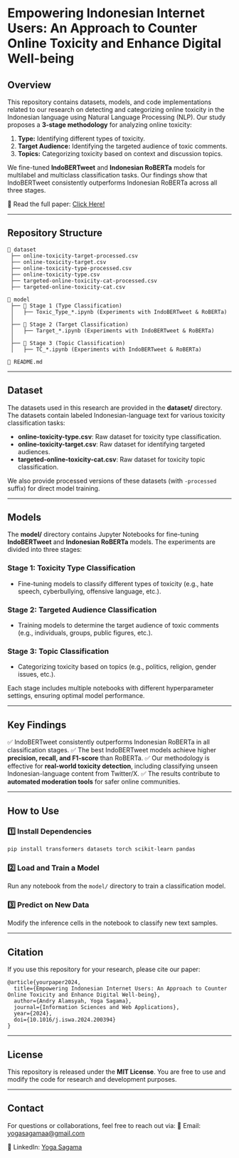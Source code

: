 # Empowering Indonesian Internet Users: An Approach to Counter Online Toxicity and Enhance Digital Well-being

## Overview

This repository contains datasets, models, and code implementations related to our research on detecting and categorizing online toxicity in the Indonesian language using Natural Language Processing (NLP). Our study proposes a **3-stage methodology** for analyzing online toxicity:

1. **Type:** Identifying different types of toxicity.
2. **Target Audience:** Identifying the targeted audience of toxic comments.
3. **Topics:** Categorizing toxicity based on context and discussion topics.

We fine-tuned **IndoBERTweet** and **Indonesian RoBERTa** models for multilabel and multiclass classification tasks. Our findings show that IndoBERTweet consistently outperforms Indonesian RoBERTa across all three stages.

📄 Read the full paper: [Click Here!](https://doi.org/10.1016/j.iswa.2024.200394)

---

## Repository Structure

```
📂 dataset
 ├── online-toxicity-target-processed.csv
 ├── online-toxicity-target.csv
 ├── online-toxicity-type-processed.csv
 ├── online-toxicity-type.csv
 ├── targeted-online-toxicity-cat-processed.csv
 ├── targeted-online-toxicity-cat.csv

📂 model
 ├── 📂 Stage 1 (Type Classification)
 │   ├── Toxic_Type_*.ipynb (Experiments with IndoBERTweet & RoBERTa)
 │
 ├── 📂 Stage 2 (Target Classification)
 │   ├── Target_*.ipynb (Experiments with IndoBERTweet & RoBERTa)
 │
 ├── 📂 Stage 3 (Topic Classification)
 │   ├── TC_*.ipynb (Experiments with IndoBERTweet & RoBERTa)

📄 README.md

```

---

## Dataset

The datasets used in this research are provided in the **dataset/** directory. The datasets contain labeled Indonesian-language text for various toxicity classification tasks:

- **online-toxicity-type.csv**: Raw dataset for toxicity type classification.
- **online-toxicity-target.csv**: Raw dataset for identifying targeted audiences.
- **targeted-online-toxicity-cat.csv**: Raw dataset for toxicity topic classification.

We also provide processed versions of these datasets (with `-processed` suffix) for direct model training.

---

## Models

The **model/** directory contains Jupyter Notebooks for fine-tuning **IndoBERTweet** and **Indonesian RoBERTa** models. The experiments are divided into three stages:

### Stage 1: Toxicity Type Classification

- Fine-tuning models to classify different types of toxicity (e.g., hate speech, cyberbullying, offensive language, etc.).

### Stage 2: Targeted Audience Classification

- Training models to determine the target audience of toxic comments (e.g., individuals, groups, public figures, etc.).

### Stage 3: Topic Classification

- Categorizing toxicity based on topics (e.g., politics, religion, gender issues, etc.).

Each stage includes multiple notebooks with different hyperparameter settings, ensuring optimal model performance.

---

## Key Findings

✅ IndoBERTweet consistently outperforms Indonesian RoBERTa in all classification stages.
✅ The best IndoBERTweet models achieve higher **precision, recall, and F1-score** than RoBERTa.
✅ Our methodology is effective for **real-world toxicity detection**, including classifying unseen Indonesian-language content from Twitter/X.
✅ The results contribute to **automated moderation tools** for safer online communities.

---

## How to Use

### 1️⃣ Install Dependencies

```bash
pip install transformers datasets torch scikit-learn pandas

```

### 2️⃣ Load and Train a Model

Run any notebook from the `model/` directory to train a classification model.

### 3️⃣ Predict on New Data

Modify the inference cells in the notebook to classify new text samples.

---

## Citation

If you use this repository for your research, please cite our paper:

```
@article{yourpaper2024,
  title={Empowering Indonesian Internet Users: An Approach to Counter Online Toxicity and Enhance Digital Well-being},
  author={Andry Alamsyah, Yoga Sagama},
  journal={Information Sciences and Web Applications},
  year={2024},
  doi={10.1016/j.iswa.2024.200394}
}

```

---

## License

This repository is released under the **MIT License**. You are free to use and modify the code for research and development purposes.

---

## Contact

For questions or collaborations, feel free to reach out via:
📧 Email: [yogasagamaa@gmail.com](mailto:yogasagamaa@gmail.com)

🔗 LinkedIn: [Yoga Sagama](https://www.linkedin.com/in/yogasagama/)
